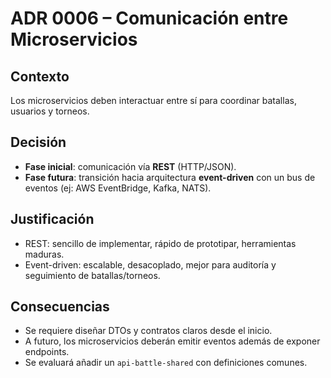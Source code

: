 # ADR 0006 – Comunicación entre Microservicios

## Contexto

Los microservicios deben interactuar entre sí para coordinar batallas, usuarios y torneos.

## Decisión

- **Fase inicial**: comunicación vía **REST** (HTTP/JSON).  
- **Fase futura**: transición hacia arquitectura **event-driven** con un bus de eventos (ej: AWS EventBridge, Kafka, NATS).

## Justificación

- REST: sencillo de implementar, rápido de prototipar, herramientas maduras.  
- Event-driven: escalable, desacoplado, mejor para auditoría y seguimiento de batallas/torneos.  

## Consecuencias

- Se requiere diseñar DTOs y contratos claros desde el inicio.
- A futuro, los microservicios deberán emitir eventos además de exponer endpoints.
- Se evaluará añadir un `api-battle-shared` con definiciones comunes.
